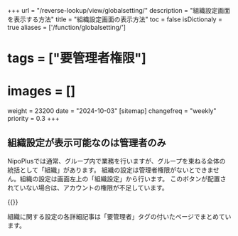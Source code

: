 +++
url = "/reverse-lookup/view/globalsetting/"
description = "組織設定画面を表示する方法"
title = "組織設定画面の表示方法"
toc = false
isDictionaly = true
aliases = ['/function/globalsetting/']
# tags = ["要管理者権限"]
# images = []
weight = 23200
date = "2024-10-03"
[sitemap]
  changefreq = "weekly"
  priority = 0.3
+++

## 組織設定が表示可能なのは管理者のみ

NipoPlusでは通常、グループ内で業務を行いますが、グループを束ねる全体の統括として「組織」があります。
組織の設定は管理者権限がないとできません。組織の設定は画面左上の「組織設定」から行います。
このボタンが配置されていない場合は、アカウントの権限が不足しています。

{{<icatch filename="sosiki" msg="組織ボタンを押すと組織設定です" alice="ok">}}

組織に関する設定の各詳細記事は「要管理者」タグの付いたページでまとめています。
